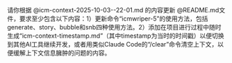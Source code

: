 请你根据 @icm-context-2025-10-03--22-01.md 的内容更新 @README.md文件，要求至少包含以下内容：1）更新命令“icmwriper-5”的使用方法，包括generate、story、bubble和snb四种使用方法。2）添加在项目进行过程中随时生成“icm-context-timestamp.md”（其中timestamp为当时的时间戳）以便切换到其他AI工具继续开发，或者用类似Claude Code的“/clear”命令清空上下文，以便缓解上下文信息臃肿的问题的内容。
